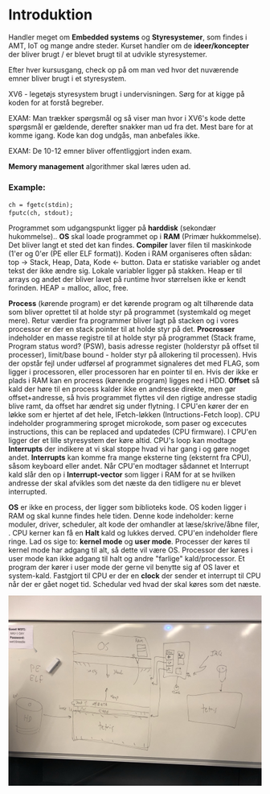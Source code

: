 # Introduktion

Handler meget om **Embedded systems** og **Styresystemer**, som findes i AMT, IoT og mange andre steder. Kurset handler om de **ideer/koncepter** der bliver brugt / er blevet brugt til at udvikle styresystemer.

Efter hver kursusgang, check op på om man ved hvor det nuværende emner bliver brugt i et styresystem.

XV6 - legetøjs styresystem brugt i undervisningen. Sørg for at kigge på koden for at forstå begreber.

EXAM: Man trækker spørgsmål og så viser man hvor i XV6's kode dette spørgsmål er gældende, derefter snakker man ud fra det. Mest bare for at komme igang. Kode kan dog undgås, man anbefales ikke.

EXAM: De 10-12 emner bliver offentliggjort inden exam.

**Memory management** algorithmer skal læres uden ad.

### Example:

```
ch = fgetc(stdin);
fputc(ch, stdout);
```

Programmet som udgangspunkt ligger på **harddisk** (sekondær hukommelse).. **OS** skal loade programmet op i **RAM** (Primær hukkommelse). Det bliver langt et sted det kan findes. **Compiler** laver filen til maskinkode (1'er og 0'er (PE eller ELF format)). Koden i RAM organiseres often sådan: top -> Stack, Heap, Data, Kode <- button.  Data er statiske variabler og andet tekst der ikke ændre sig. Lokale variabler ligger på stakken. Heap er til arrays og andet der bliver lavet på runtime hvor størrelsen ikke er kendt forinden. HEAP = malloc, alloc, free.

**Process** (kørende program) er det kørende program og alt tilhørende data som bliver oprettet til at holde styr på programmet (systemkald og meget mere). Retur værdier fra programmer bliver lagt på stacken og i vores processor er der en stack pointer til at holde styr på det. **Procrosser** indeholder en masse registre til at holde styr på programmet (Stack frame,  Program status word? (PSW), basis adresse register (holderstyr på offset til processer), limit/base bound - holder styr på allokering til processen). Hvis der opstår fejl under udførsel af programmet signaleres det med FLAG, som ligger i processoren, eller processoren har en pointer til en. Hvis der ikke er plads i RAM kan en procress (kørende program) ligges ned i HDD. **Offset** så kald der høre til en process kalder ikke en andresse direkte, men gør offset+andresse, så hvis programmet flyttes vil den rigtige andresse stadig blive ramt, da offset har ændret sig under flytning. I CPU'en kører der en løkke som er hjertet af det hele, IFetch-løkken (Intructions-Fetch loop). CPU indeholder programmering sproget microkode, som paser og excecutes instructions, this can be replaced and updatedes (CPU firmware). I CPU'en ligger der et lille styresystem der køre altid. CPU's loop kan modtage **Interrupts** der indikere at vi skal stoppe hvad vi har gang i og gøre noget andet. **Interrupts** kan komme fra mange eksterne ting (eksternt fra CPU), såsom keyboard eller andet. Når CPU'en modtager sådannet et Interrupt kald slår den op i **Interrupt-vector** som ligger i RAM for at se hvilken andresse der skal afvikles som det næste da den tidligere nu er blevet interrupted. 

**OS** er ikke en process, der ligger som biblioteks kode. OS koden ligger i RAM og skal kunne findes hele tiden. Denne kode indeholder: kerne moduler, driver, scheduler, alt kode der omhandler at læse/skrive/åbne filer, . CPU kerner kan få en **Halt** kald og lukkes derved. CPU'en indeholder flere ringe. Lad os sige to: **kernel mode** og **user mode**. Processer der køres til kernel mode har adgang til alt, så dette vil være OS. Processor der køres i user mode kan ikke adgang til halt og andre "farlige" kald/processor. Et program der kører i user mode der gerne vil benytte sig af OS laver et system-kald. Fastgjort til CPU er der en **clock** der sender et interrupt til CPU når der er gået noget tid. Schedular ved hvad der skal køres som det næste. 

![](.\img\1.jpg)
